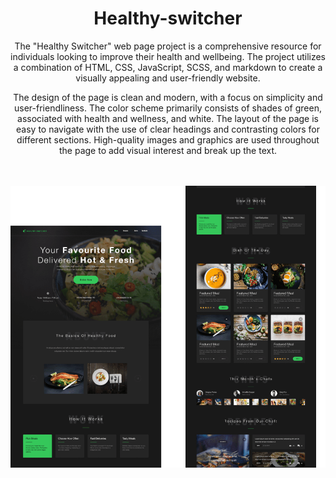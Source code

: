 <h1 align="center">Healthy-switcher</h1>

<p align="center">
    The "Healthy Switcher" web page project is a comprehensive resource for individuals looking to improve their health and wellbeing. The project utilizes a combination of HTML, CSS, JavaScript, SCSS, and markdown to create a visually appealing and user-friendly website.
</p>

<p align="center">
    The design of the page is clean and modern, with a focus on simplicity and user-friendliness. The color scheme primarily consists of shades of green, associated with health and wellness, and white. The layout of the page is easy to navigate with the use of clear headings and contrasting colors for different sections. High-quality images and graphics are used throughout the page to add visual interest and break up the text.
</p>

<br />
<br />

<img align="center" alt="preview web page" src="./img/background/Preview.png"/>